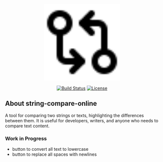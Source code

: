 <p align="center">
    <a href="https://wincisky.github.io/stg-email/" target="_blank"><img src="https://raw.githubusercontent.com/WinCisky/string-compare-online/refs/heads/main/static/favicon.svg" width="250" alt="Diff logo"></a>
</p>

<p align="center">
    <a href="https://github.com/WinCisky/stg-email/actions"><img src="https://img.shields.io/github/actions/workflow/status/WinCisky/string-compare-online/deploy.yml" alt="Build Status"></a>
    <a href="https://github.com/WinCisky/stg-email/blob/main/LICENSE"><img src="https://img.shields.io/github/license/WinCisky/string-compare-online" alt="License"></a>
</p>


## About string-compare-online

A tool for comparing two strings or texts, highlighting the differences between them. It is useful for developers, writers, and anyone who needs to compare text content.

### Work in Progress

- button to convert all text to lowercase
- button to replace all spaces with newlines
